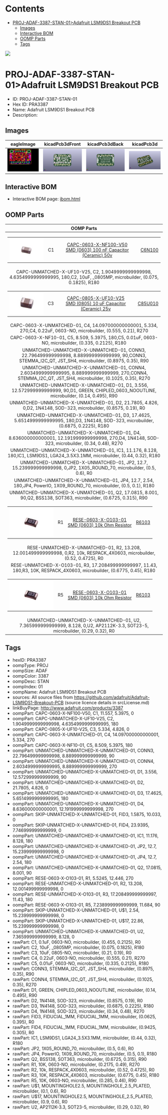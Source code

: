 



Contents
========

* [PROJ-ADAF-3387-STAN-01>Adafruit LSM9DS1 Breakout PCB](#proj-adaf-3387-stan-01adafruit-lsm9ds1-breakout-pcb)
	* [Images](#images)
	* [Interactive BOM](#interactive-bom)
	* [OOMP Parts](#oomp-parts)
	* [Tags](#tags)
  
![][im]
# PROJ-ADAF-3387-STAN-01>Adafruit LSM9DS1 Breakout PCB

- ID: PROJ-ADAF-3387-STAN-01
- Hex ID: PRA3387
- Name: Adafruit LSM9DS1 Breakout PCB
- Description: 

## Images
  
  

|eagleImage|kicadPcb3dFront|kicadPcb3dBack|kicadPcb3d|
| :---: | :---: | :---: | :---: |
|[![eagleImage](eagleImage_140.png)](eagleImage_600.png)|[![kicadPcb3dFront](kicadPcb3dFront_140.png)](kicadPcb3dFront_600.png)|[![kicadPcb3dBack](kicadPcb3dBack_140.png)](kicadPcb3dBack_600.png)|[![kicadPcb3d](kicadPcb3d_140.png)](kicadPcb3d_600.png)|

## Interactive BOM

- Interactive BOM page: [ibom.html](kicad/bom/ibom.html)

## OOMP Parts
  

|OOMP Parts|
| :---: |
|<table><tr><td>![CAPC-0603-X-NF100-V50](https://raw.githubusercontent.com/oomlout/oomlout_OOMP_parts/main/CAPC-0603-X-NF100-V50/image_140.jpg)</td><td> C1</td><td>[CAPC-0603-X-NF100-V50<br>SMD (0603) 100 nF Capacitor (Ceramic) 50v](https://github.com/oomlout/oomlout_OOMP_parts/tree/main/CAPC-0603-X-NF100-V50/)</td><td>[C6N100](https://github.com/oomlout/oomlout_OOMP_parts/tree/main/CAPC-0603-X-NF100-V50/)</td></tr></table>|
|CAPC-UNMATCHED-X-UF10-V25, C2, 1.9049999999999998, 4.6354999999999995, 180,C2, 10uF, _0805MP, microbuilder, (0.075, 0.1825), R180|
|<table><tr><td>![CAPC-0805-X-UF10-V25](https://raw.githubusercontent.com/oomlout/oomlout_OOMP_parts/main/CAPC-0805-X-UF10-V25/image_140.jpg)</td><td> C3</td><td>[CAPC-0805-X-UF10-V25<br>SMD (0805) 10 uF Capacitor (Ceramic) 25v](https://github.com/oomlout/oomlout_OOMP_parts/tree/main/CAPC-0805-X-UF10-V25/)</td><td>[C85U010](https://github.com/oomlout/oomlout_OOMP_parts/tree/main/CAPC-0805-X-UF10-V25/)</td></tr></table>|
|CAPC-0603-X-UNMATCHED-01, C4, 14.097000000000001, 5.334, 270,C4, 0.22uF, 0603-NO, microbuilder, (0.555, 0.21), R270|
|CAPC-0603-X-NF10-01, C5, 8.509, 5.3975, 180,C5, 0.01uF, 0603-NO, microbuilder, (0.335, 0.2125), R180|
|UNMATCHED-UNMATCHED-X-UNMATCHED-01, CONN3, 22.796499999999998, 8.889999999999999, 90,CONN3, STEMMA_I2C_QT, JST_SH4, microbuilder, (0.8975, 0.35), R90|
|UNMATCHED-UNMATCHED-X-UNMATCHED-01, CONN4, 2.6034999999999995, 8.889999999999999, 270,CONN4, STEMMA_I2C_QT, JST_SH4, microbuilder, (0.1025, 0.35), R270|
|UNMATCHED-UNMATCHED-X-UNMATCHED-01, D1, 3.556, 12.572999999999999, 90,D1, GREEN, CHIPLED_0603_NOOUTLINE, microbuilder, (0.14, 0.495), R90|
|UNMATCHED-UNMATCHED-X-UNMATCHED-01, D2, 21.7805, 4.826, 0,D2, 1N4148, SOD-323, microbuilder, (0.8575, 0.19), R0|
|UNMATCHED-UNMATCHED-X-UNMATCHED-01, D3, 17.4625, 5.6514999999999995, 180,D3, 1N4148, SOD-323, microbuilder, (0.6875, 0.2225), R180|
|UNMATCHED-UNMATCHED-X-UNMATCHED-01, D4, 8.636000000000001, 12.191999999999998, 270,D4, 1N4148, SOD-323, microbuilder, (0.34, 0.48), R270|
|UNMATCHED-UNMATCHED-X-UNMATCHED-01, IC1, 11.176, 8.128, 180,IC1, LSM9DS1, LGA24_3.5X3.1MM, microbuilder, (0.44, 0.32), R180|
|UNMATCHED-UNMATCHED-X-UNMATCHED-01, JP2, 12.7, 15.239999999999998, 0,JP2, 1X05_ROUND_70, microbuilder, (0.5, 0.6), R0|
|UNMATCHED-UNMATCHED-X-UNMATCHED-01, JP4, 12.7, 2.54, 180,JP4, PowerIO, 1X09_ROUND_70, microbuilder, (0.5, 0.1), R180|
|UNMATCHED-UNMATCHED-X-UNMATCHED-01, Q2, 17.0815, 8.001, 90,Q2, BSS138, SOT363, microbuilder, (0.6725, 0.315), R90|
|<table><tr><td>![RESE-0603-X-O103-01](https://raw.githubusercontent.com/oomlout/oomlout_OOMP_parts/main/RESE-0603-X-O103-01/image_140.jpg)</td><td> R1</td><td>[RESE-0603-X-O103-01<br>SMD (0603) 10k Ohm Resistor](https://github.com/oomlout/oomlout_OOMP_parts/tree/main/RESE-0603-X-O103-01/)</td><td>[R6103](https://github.com/oomlout/oomlout_OOMP_parts/tree/main/RESE-0603-X-O103-01/)</td></tr></table>|
|RESE-UNMATCHED-X-UNMATCHED-01, R2, 13.208, 12.001499999999998, 0,R2, 10k, RESPACK_4X0603, microbuilder, (0.52, 0.4725), R0|
|RESE-UNMATCHED-X-O103-01, R3, 17.208499999999997, 11.43, 180,R3, 10K, RESPACK_4X0603, microbuilder, (0.6775, 0.45), R180|
|<table><tr><td>![RESE-0603-X-O103-01](https://raw.githubusercontent.com/oomlout/oomlout_OOMP_parts/main/RESE-0603-X-O103-01/image_140.jpg)</td><td> R5</td><td>[RESE-0603-X-O103-01<br>SMD (0603) 10k Ohm Resistor](https://github.com/oomlout/oomlout_OOMP_parts/tree/main/RESE-0603-X-O103-01/)</td><td>[R6103](https://github.com/oomlout/oomlout_OOMP_parts/tree/main/RESE-0603-X-O103-01/)</td></tr></table>|
|UNMATCHED-UNMATCHED-X-UNMATCHED-01, U2, 7.365999999999999, 8.128, 0,U2, AP2112K-3.3, SOT23-5, microbuilder, (0.29, 0.32), R0|

## Tags

- hexID: PRA3387
- oompType: PROJ
- oompSize: ADAF
- oompColor: 3387
- oompDesc: STAN
- oompIndex: 01
- oompName: Adafruit LSM9DS1 Breakout PCB
- sources: All source files from https://github.com/adafruit/Adafruit-LSM9DS1-Breakout-PCB (source licence details in srcLicense.md)
- linkBuyPage: http://www.adafruit.com/products/3387
- oompPart: CAPC-0603-X-NF100-V50, C1, 11.557, 5.3975, 0
- oompPart: CAPC-UNMATCHED-X-UF10-V25, C2, 1.9049999999999998, 4.6354999999999995, 180
- oompPart: CAPC-0805-X-UF10-V25, C3, 5.334, 4.826, 0
- oompPart: CAPC-0603-X-UNMATCHED-01, C4, 14.097000000000001, 5.334, 270
- oompPart: CAPC-0603-X-NF10-01, C5, 8.509, 5.3975, 180
- oompPart: UNMATCHED-UNMATCHED-X-UNMATCHED-01, CONN3, 22.796499999999998, 8.889999999999999, 90
- oompPart: UNMATCHED-UNMATCHED-X-UNMATCHED-01, CONN4, 2.6034999999999995, 8.889999999999999, 270
- oompPart: UNMATCHED-UNMATCHED-X-UNMATCHED-01, D1, 3.556, 12.572999999999999, 90
- oompPart: UNMATCHED-UNMATCHED-X-UNMATCHED-01, D2, 21.7805, 4.826, 0
- oompPart: UNMATCHED-UNMATCHED-X-UNMATCHED-01, D3, 17.4625, 5.6514999999999995, 180
- oompPart: UNMATCHED-UNMATCHED-X-UNMATCHED-01, D4, 8.636000000000001, 12.191999999999998, 270
- oompPart: SKIP-UNMATCHED-X-UNMATCHED-01, FID3, 1.5875, 10.033, 0
- oompPart: SKIP-UNMATCHED-X-UNMATCHED-01, FID4, 23.9395, 7.746999999999999, 0
- oompPart: UNMATCHED-UNMATCHED-X-UNMATCHED-01, IC1, 11.176, 8.128, 180
- oompPart: UNMATCHED-UNMATCHED-X-UNMATCHED-01, JP2, 12.7, 15.239999999999998, 0
- oompPart: UNMATCHED-UNMATCHED-X-UNMATCHED-01, JP4, 12.7, 2.54, 180
- oompPart: UNMATCHED-UNMATCHED-X-UNMATCHED-01, Q2, 17.0815, 8.001, 90
- oompPart: RESE-0603-X-O103-01, R1, 5.5245, 12.446, 270
- oompPart: RESE-UNMATCHED-X-UNMATCHED-01, R2, 13.208, 12.001499999999998, 0
- oompPart: RESE-UNMATCHED-X-O103-01, R3, 17.208499999999997, 11.43, 180
- oompPart: RESE-0603-X-O103-01, R5, 7.238999999999999, 11.684, 90
- oompPart: SKIP-UNMATCHED-X-UNMATCHED-01, U$1, 2.54, 15.239999999999998, 0
- oompPart: SKIP-UNMATCHED-X-UNMATCHED-01, U$17, 22.86, 15.239999999999998, 0
- oompPart: UNMATCHED-UNMATCHED-X-UNMATCHED-01, U2, 7.365999999999999, 8.128, 0
- rawPart: C1, 0.1uF, 0603-NO, microbuilder, (0.455, 0.2125), R0
- rawPart: C2, 10uF, _0805MP, microbuilder, (0.075, 0.1825), R180
- rawPart: C3, 10uF, 0805-NO, microbuilder, (0.21, 0.19), R0
- rawPart: C4, 0.22uF, 0603-NO, microbuilder, (0.555, 0.21), R270
- rawPart: C5, 0.01uF, 0603-NO, microbuilder, (0.335, 0.2125), R180
- rawPart: CONN3, STEMMA_I2C_QT, JST_SH4, microbuilder, (0.8975, 0.35), R90
- rawPart: CONN4, STEMMA_I2C_QT, JST_SH4, microbuilder, (0.1025, 0.35), R270
- rawPart: D1, GREEN, CHIPLED_0603_NOOUTLINE, microbuilder, (0.14, 0.495), R90
- rawPart: D2, 1N4148, SOD-323, microbuilder, (0.8575, 0.19), R0
- rawPart: D3, 1N4148, SOD-323, microbuilder, (0.6875, 0.2225), R180
- rawPart: D4, 1N4148, SOD-323, microbuilder, (0.34, 0.48), R270
- rawPart: FID3, FIDUCIAL_1MM, FIDUCIAL_1MM, microbuilder, (0.0625, 0.395), R0
- rawPart: FID4, FIDUCIAL_1MM, FIDUCIAL_1MM, microbuilder, (0.9425, 0.305), R0
- rawPart: IC1, LSM9DS1, LGA24_3.5X3.1MM, microbuilder, (0.44, 0.32), R180
- rawPart: JP2, 1X05_ROUND_70, microbuilder, (0.5, 0.6), R0
- rawPart: JP4, PowerIO, 1X09_ROUND_70, microbuilder, (0.5, 0.1), R180
- rawPart: Q2, BSS138, SOT363, microbuilder, (0.6725, 0.315), R90
- rawPart: R1, 10K, 0603-NO, microbuilder, (0.2175, 0.49), R270
- rawPart: R2, 10k, RESPACK_4X0603, microbuilder, (0.52, 0.4725), R0
- rawPart: R3, 10K, RESPACK_4X0603, microbuilder, (0.6775, 0.45), R180
- rawPart: R5, 10K, 0603-NO, microbuilder, (0.285, 0.46), R90
- rawPart: U$1, MOUNTINGHOLE2.5, MOUNTINGHOLE_2.5_PLATED, microbuilder, (0.1, 0.6), R0
- rawPart: U$17, MOUNTINGHOLE2.5, MOUNTINGHOLE_2.5_PLATED, microbuilder, (0.9, 0.6), R0
- rawPart: U2, AP2112K-3.3, SOT23-5, microbuilder, (0.29, 0.32), R0



[im]: kicadPcb3d_450.png
